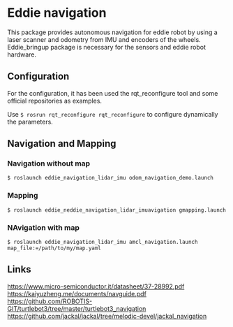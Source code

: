 # Eddie navigation

This package provides autonomous navigation for eddie robot by using a laser scanner and odometry from IMU and encoders of the wheels. Eddie_bringup package is necessary for the sensors and eddie robot hardware.

## Configuration

For the configuration, it has been used the rqt_reconfigure tool and some official repositories as examples.

Use ``$ rosrun rqt_reconfigure rqt_reconfigure`` to configure dynamically the parameters.

## Navigation and Mapping

### Navigation without map

``$ roslaunch eddie_navigation_lidar_imu odom_navigation_demo.launch``

### Mapping

``$ roslaunch eddie_neddie_navigation_lidar_imuavigation gmapping.launch``

### NAvigation with map

``$ roslaunch eddie_navigation_lidar_imu amcl_navigation.launch map_file:=/path/to/my/map.yaml``

## Links

https://www.micro-semiconductor.it/datasheet/37-28992.pdf
https://kaiyuzheng.me/documents/navguide.pdf
https://github.com/ROBOTIS-GIT/turtlebot3/tree/master/turtlebot3_navigation
https://github.com/jackal/jackal/tree/melodic-devel/jackal_navigation